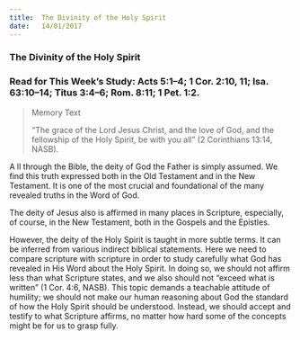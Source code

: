 ```yaml
---
title:  The Divinity of the Holy Spirit
date:   14/01/2017
---
```


### The Divinity of the Holy Spirit 

### Read for This Week’s Study: Acts 5:1–4; 1 Cor. 2:10, 11; Isa. 63:10–14; Titus 3:4–6; Rom. 8:11; 1 Pet. 1:2.

> <p>Memory Text</p>
> “The grace of the Lord Jesus Christ, and the love  of God, and the fellowship of the Holy Spirit, be with you all” (2 Corinthians 13:14, NASB). 

A ll through the Bible, the deity of God the Father is simply assumed. We find this truth expressed both in the Old Testament and in		the New Testament. It is one of the most crucial and foundational of the many revealed truths in the Word of God.

The deity of Jesus also is affirmed in many places in Scripture, especially, of course, in the New Testament, both in the Gospels and the Epistles. 

However, the deity of the Holy Spirit is taught in more subtle terms. It can be inferred from various indirect biblical statements. Here we need to compare scripture with scripture in order to study carefully what God has revealed in His Word about the Holy Spirit. In doing so, we should not affirm less than what Scripture states, and we also should not “exceed what is written” (1 Cor. 4:6, NASB). This topic demands a teachable attitude of humility; we should not make our human reasoning about God the standard of how the Holy Spirit should be understood. Instead, we should accept and testify to what Scripture affirms, no matter how hard some of the concepts might be for us to grasp fully.
